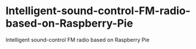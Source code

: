# Intelligent-sound-control-FM-radio-based-on-Raspberry-Pie
Intelligent sound-control FM radio based on Raspberry Pie
